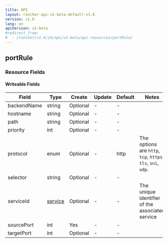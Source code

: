 ```yaml
---
title: API
layout: rancher-api-v2-beta-default-v1.6
version: v1.6
lang: en
apiVersion: v2-beta
#redirect_from:
#  - /rancher/v1.6/zh/api/v2-beta/api-resources/portRule/
---
```


## portRule



### Resource Fields

#### Writeable Fields

Field | Type | Create | Update | Default | Notes
---|---|---|---|---|---
backendName | string | Optional | - | - | 
hostname | string | Optional | - | - | 
path | string | Optional | - | - | 
priority | int | Optional | - | - | 
protocol | enum | Optional | - | http | The options are `http`, `tcp`, `https`, `tls`, `sni`, `udp`.
selector | string | Optional | - | - | 
serviceId | [service]({{site.baseurl}}/rancher/{{page.version}}/{{page.lang}}/api/{{page.apiVersion}}/api-resources/service/) | Optional | - | - | The unique identifier of the associated service
sourcePort | int | Yes | - | - | 
targetPort | int | Optional | - | - | 



<br>
